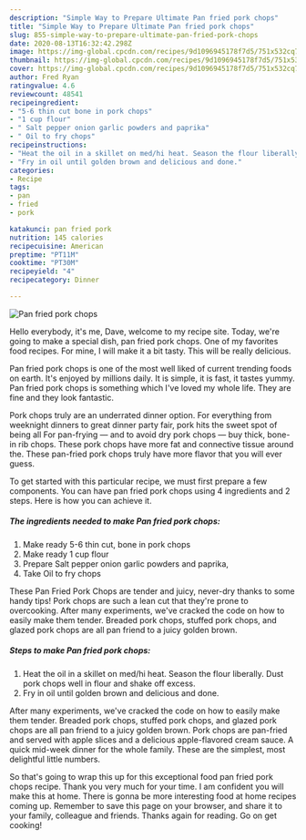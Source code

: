 ```yaml
---
description: "Simple Way to Prepare Ultimate Pan fried pork chops"
title: "Simple Way to Prepare Ultimate Pan fried pork chops"
slug: 855-simple-way-to-prepare-ultimate-pan-fried-pork-chops
date: 2020-08-13T16:32:42.298Z
image: https://img-global.cpcdn.com/recipes/9d1096945178f7d5/751x532cq70/pan-fried-pork-chops-recipe-main-photo.jpg
thumbnail: https://img-global.cpcdn.com/recipes/9d1096945178f7d5/751x532cq70/pan-fried-pork-chops-recipe-main-photo.jpg
cover: https://img-global.cpcdn.com/recipes/9d1096945178f7d5/751x532cq70/pan-fried-pork-chops-recipe-main-photo.jpg
author: Fred Ryan
ratingvalue: 4.6
reviewcount: 48541
recipeingredient:
- "5-6 thin cut bone in pork chops"
- "1 cup flour"
- " Salt pepper onion garlic powders and paprika"
- " Oil to fry chops"
recipeinstructions:
- "Heat the oil in a skillet on med/hi heat. Season the flour liberally. Dust pork chops well in flour and shake off excess."
- "Fry in oil until golden brown and delicious and done."
categories:
- Recipe
tags:
- pan
- fried
- pork

katakunci: pan fried pork 
nutrition: 145 calories
recipecuisine: American
preptime: "PT11M"
cooktime: "PT30M"
recipeyield: "4"
recipecategory: Dinner

---
```



![Pan fried pork chops](https://img-global.cpcdn.com/recipes/9d1096945178f7d5/751x532cq70/pan-fried-pork-chops-recipe-main-photo.jpg)

Hello everybody, it's me, Dave, welcome to my recipe site. Today, we're going to make a special dish, pan fried pork chops. One of my favorites food recipes. For mine, I will make it a bit tasty. This will be really delicious.

Pan fried pork chops is one of the most well liked of current trending foods on earth. It's enjoyed by millions daily. It is simple, it is fast, it tastes yummy. Pan fried pork chops is something which I've loved my whole life. They are fine and they look fantastic.

Pork chops truly are an underrated dinner option. For everything from weeknight dinners to great dinner party fair, pork hits the sweet spot of being all For pan-frying — and to avoid dry pork chops — buy thick, bone-in rib chops. These pork chops have more fat and connective tissue around the. These pan-fried pork chops truly have more flavor that you will ever guess.


To get started with this particular recipe, we must first prepare a few components. You can have pan fried pork chops using 4 ingredients and 2 steps. Here is how you can achieve it.

<!--inarticleads1-->

##### The ingredients needed to make Pan fried pork chops:

1. Make ready 5-6 thin cut, bone in pork chops
1. Make ready 1 cup flour
1. Prepare  Salt pepper onion garlic powders and paprika,
1. Take  Oil to fry chops


These Pan Fried Pork Chops are tender and juicy, never-dry thanks to some handy tips! Pork chops are such a lean cut that they&#39;re prone to overcooking. After many experiments, we&#39;ve cracked the code on how to easily make them tender. Breaded pork chops, stuffed pork chops, and glazed pork chops are all pan friend to a juicy golden brown. 

<!--inarticleads2-->

##### Steps to make Pan fried pork chops:

1. Heat the oil in a skillet on med/hi heat. Season the flour liberally. Dust pork chops well in flour and shake off excess.
1. Fry in oil until golden brown and delicious and done.


After many experiments, we&#39;ve cracked the code on how to easily make them tender. Breaded pork chops, stuffed pork chops, and glazed pork chops are all pan friend to a juicy golden brown. Pork chops are pan-fried and served with apple slices and a delicious apple-flavored cream sauce. A quick mid-week dinner for the whole family. These are the simplest, most delightful little numbers. 

So that's going to wrap this up for this exceptional food pan fried pork chops recipe. Thank you very much for your time. I am confident you will make this at home. There is gonna be more interesting food at home recipes coming up. Remember to save this page on your browser, and share it to your family, colleague and friends. Thanks again for reading. Go on get cooking!
